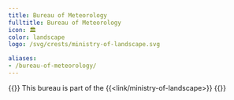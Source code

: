 ```yaml
---
title: Bureau of Meteorology
fulltitle: Bureau of Meteorology
icon: 🏛️
color: landscape
logo: /svg/crests/ministry-of-landscape.svg

aliases:
- /bureau-of-meteorology/
---
```

{{<note series>}}
 This bureau is part of the {{<link/ministry-of-landscape>}}
{{</note>}}
